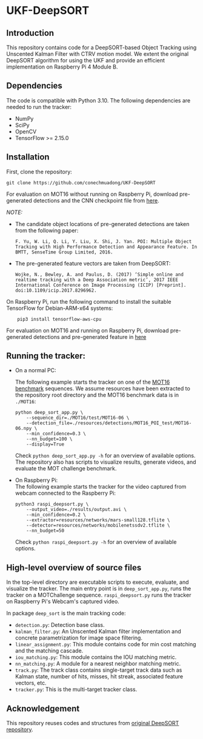 # UKF-DeepSORT

## Introduction
 This repository contains code for a DeepSORT-based Object Tracking using Unscented Kalman Filter with CTRV motion model. We extent the original DeepSORT algorithm for using the UKF and provide an efficient implementation on Raspberry Pi 4 Module B.

## Dependencies

The code is compatible with Python 3.10. The following dependencies are needed to run the tracker:
- NumPy
- SciPy
- OpenCV
- TensorFlow >= 2.15.0

## Installation

First, clone the repository:

```
git clone https://github.com/conechmuadong/UKF-DeepSORT
```

For evaluation on MOT16 without running on Raspberry Pi, download pre-generated detections and the CNN checkpoint file from [here]((https://drive.google.com/open?id=18fKzfqnqhqW3s9zwsCbnVJ5XF2JFeqMp)).

*NOTE:* 
- The candidate object locations of pre-generated detections are
taken from the following paper:

    ```
    F. Yu, W. Li, Q. Li, Y. Liu, X. Shi, J. Yan. POI: Multiple Object Tracking with High Performance Detection and Appearance Feature. In BMTT, SenseTime Group Limited, 2016.
    ```

- The pre-generated feature vectors are taken from DeepSORT:
    ```
    Wojke, N., Bewley, A. and Paulus, D. (2017) ‘Simple online and realtime tracking with a Deep Association metric’, 2017 IEEE International Conference on Image Processing (ICIP) [Preprint]. doi:10.1109/icip.2017.8296962. 
    ```
On Raspberry Pi, run the following command to install the suitable TensorFlow for Debian-ARM-x64 systems:
```
    pip3 install tensorflow-aws-cpu 
```
For evaluation on MOT16 and running on Raspberry Pi, download pre-generated detections and pre-generated feature in [here]()

## Running the tracker:
- On a normal PC: 

    The following example starts the tracker on one of the
    [MOT16 benchmark](https://motchallenge.net/data/MOT16/)
    sequences. We assume resources have been extracted to the repository root directory and the MOT16 benchmark data is in `./MOT16`:
    ```
    python deep_sort_app.py \
        --sequence_dir=./MOT16/test/MOT16-06 \
        --detection_file=./resources/detections/MOT16_POI_test/MOT16-06.npy \
        --min_confidence=0.3 \
        --nn_budget=100 \
        --display=True
    ```
    Check `python deep_sort_app.py -h` for an overview of available options. The repository also has scripts to visualize results, generate videos, and evaluate the MOT challenge benchmark.

- On Raspberry Pi:    
    The following example starts the tracker for the video captured from webcam connected to the Raspberry Pi:
    ```
    python3 raspi_deepsort.py \
        --output_video=./results/output.avi \
        --min_confidence=0.2 \
        --extractor=resources/networks/mars-small128.tflite \
        --detector=resources/networks/mobilenetssdv2.tflite \
        --nn_budget=50
    ```
    Check `python raspi_deepsort.py -h` for an overview of available options.

## High-level overview of source files

In the top-level directory are executable scripts to execute, evaluate, and
visualize the tracker. The main entry point is in `deep_sort_app.py`, runs the tracker on a MOTChallenge sequence. `raspi_deepsort.py` runs the tracker on Raspberry Pi's Webcam's captured video.  

In package `deep_sort` is the main tracking code:

* `detection.py`: Detection base class.
* `kalman_filter.py`: An Unscented Kalman filter implementation and concrete
   parametrization for image space filtering.
* `linear_assignment.py`: This module contains code for min cost matching and
   the matching cascade.
* `iou_matching.py`: This module contains the IOU matching metric.
* `nn_matching.py`: A module for a nearest neighbor matching metric.
* `track.py`: The track class contains single-target track data such as Kalman
  state, number of hits, misses, hit streak, associated feature vectors, etc.
* `tracker.py`: This is the multi-target tracker class.

## Acknowledgement
This repository reuses codes and structures from [original DeepSORT repository](https://github.com/nwojke/deep_sort).
